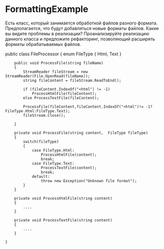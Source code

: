 # FormattingExample
Есть класс, который занимается обработкой файлов разного формата. Предполагается, что будут добавляться новые форматы файлов. 
Какие вы видите проблемы в реализации?
Проанализируйте реализацию данного класса и предложите рефакторинг, позволяющий расширять форматы обрабатываемых файлов.

public class FileProcessor
    {
        enum FileType
        {
            Html,  Text
        }
 
        public void ProcessFile(string fileName)
        {
            StreamReader fileStream = new StreamReader(File.OpenRead(fileName));
            string fileContent = fileStream.ReadToEnd();
 
            if (fileContent.IndexOf("<html") != -1)
                ProcessHtmlFile(fileContent);
            else ProcessTextFile(fileContent);
 
            ProcessFile(fileContent,fileContent.IndexOf("<html")!= -1?FileType.Html:FileType.Text);
            fileStream.Close();
 
        }
 
        private void ProcessFile(string content,  FileType fileType)
        {
            switch(fileType)
            {
                case FileType.Html:
                    ProcessHtmlFile(content);
                    break;
                case FileType.Text:
                    ProcessTextFile(content);
                    break;
                default:
                    throw new Exception("Unknown file format");
            }
        }
 
        private void ProcessHtmlFile(string content)
        {
            ....            
        }
 
        private void ProcessTextFile(string content)
        {
            ....
        }
 
    }
